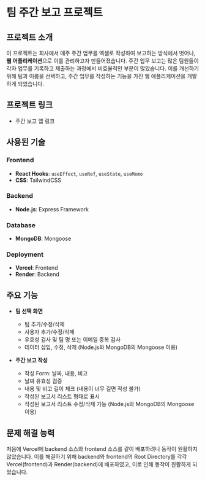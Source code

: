 # 팀 주간 보고 프로젝트

## 프로젝트 소개
이 프로젝트는 회사에서 매주 주간 업무를 엑셀로 작성하여 보고하는 방식에서 벗어나, **웹 어플리케이션**으로 이를 관리하고자 만들어졌습니다. 주간 업무 보고는 많은 팀원들이 각자 업무를 기록하고 제출하는 과정에서 비효율적인 부분이 많았습니다. 이를 개선하기 위해 팀과 이름을 선택하고, 주간 업무를 작성하는 기능을 가진 웹 애플리케이션을 개발하게 되었습니다.

## 프로젝트 링크
- 주간 보고 앱 링크

## 사용된 기술
### Frontend
- **React Hooks**: `useEffect`, `useRef`, `useState`, `useMemo`
- **CSS**: TailwindCSS

### Backend
- **Node.js**: Express Framework

### Database
- **MongoDB**: Mongoose

### Deployment
- **Vercel**: Frontend
- **Render**: Backend

## 주요 기능
- **팀 선택 화면**
  - 팀 추가/수정/삭제
  - 사용자 추가/수정/삭제
  - 유효성 검사 및 팀 명 또는 이메일 중복 검사
  - 데이터 삽입, 수정, 삭제 (Node.js와 MongoDB의 Mongoose 이용)

- **주간 보고 작성**
  - 작성 Form: 날짜, 내용, 비고
  - 날짜 유효성 검증
  - 내용 및 비고 길이 체크 (내용이 너무 길면 작성 불가)
  - 작성된 보고서 리스트 형태로 표시
  - 작성된 보고서 리스트 수정/삭제 가능 (Node.js와 MongoDB의 Mongoose 이용)

## 문제 해결 능력
처음에 Vercel에 backend 소스와 frontend 소스를 같이 배포하려니 동작이 원활하지 않았습니다. 이를 해결하기 위해 backend와 frontend의 Root Directory를 각각 Vercel(frontend)과 Render(backend)에 배포하였고, 이로 인해 동작이 원활하게 되었습니다.
